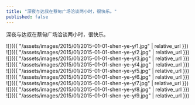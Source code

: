 ```yaml
---
title: "深夜与达叔在蔡甸广场洽谈两小时，很快乐。"
published: false
---
```

深夜与达叔在蔡甸广场洽谈两小时，很快乐。



![]({{ "/assets/images/2015/01/2015-01-01-shen-ye-y/1.jpg" | relative_url }})
![]({{ "/assets/images/2015/01/2015-01-01-shen-ye-y/2.jpg" | relative_url }})
![]({{ "/assets/images/2015/01/2015-01-01-shen-ye-y/3.jpg" | relative_url }})
![]({{ "/assets/images/2015/01/2015-01-01-shen-ye-y/4.jpg" | relative_url }})
![]({{ "/assets/images/2015/01/2015-01-01-shen-ye-y/5.jpg" | relative_url }})
![]({{ "/assets/images/2015/01/2015-01-01-shen-ye-y/6.jpg" | relative_url }})
![]({{ "/assets/images/2015/01/2015-01-01-shen-ye-y/7.jpg" | relative_url }})
![]({{ "/assets/images/2015/01/2015-01-01-shen-ye-y/8.jpg" | relative_url }})
![]({{ "/assets/images/2015/01/2015-01-01-shen-ye-y/9.jpg" | relative_url }})
